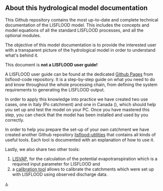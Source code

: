 ## About this hydrological model documentation

This Github repository contains the most up-to-date and complete technical documentation of the LISFLOOD model. This includes the concepts and model equations of all the standard LISFLOOD processes, and all the optional modules.

The objective of this model documentation is to provide the interested user with a transparent picture of the hydrological model in order to understand what's behind it.

This document is **not a LISFLOOD user guide!** 

A LISFLOOD user guide can be found at the dedicated [Github Pages](https://ec-jrc.github.io/lisflood-code/) from lisflood-code repository. It is a step-by-step guide on what you need to do and know throughout the whole processing chain, from defining the system requirements to generating the LISFLOOD output. 

In order to apply this knowledge into practice we have created two use cases, one in Italy (Po catchment) and one in Canada (), which should help you set up and test the model on your PC. Once you have mastered this step, you can check that the model has been installed and used by you correctly.

In order to help you prepare the set-up of your own catchment we have created another Github repository [lisflood-utilities](https://github.com/ec-jrc/lisflood-utilities) that contains all kinds of useful tools. Each tool is documented with an explanation of how to use it.

Lastly, we also share two other tools: 

1) [LISVAP](https://github.com/ec-jrc/lisflood-lisvap/), for the calculation of the potential evapotranspiration which is a required input parameter for LISFLOOD and 
2) a [calibration tool](https://github.com/ec-jrc/lisflood-calibration/) allows to calibrate the catchments which were set up with LISFLOOD using observed discharge data.


[🔝](#top)
